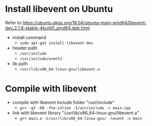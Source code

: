 # Install libevent on Ubuntu
Refer to https://ubuntu.pkgs.org/18.04/ubuntu-main-amd64/libevent-dev_2.1.8-stable-4build1_amd64.deb.html

* install command
    * `sudo apt-get install libevent-dev`
* header path
    * `/usr/include`
    * `/usr/include/event2`
* lib path
    * `/usr/lib/x86_64-linux-gnu/libevent.a`

# Compile with libevent
* compile with libevent include folder "/usr/include"
    * `g++ -g3 -O0 -fno-inline -I/usr/include -c main.cpp`
* link with libevent library "/usr/lib/x86_64-linux-gnu/libevent.a"
    * `g++ main.o -L/usr/lib/x86_64-linux-gnu/ -levent -o main`
